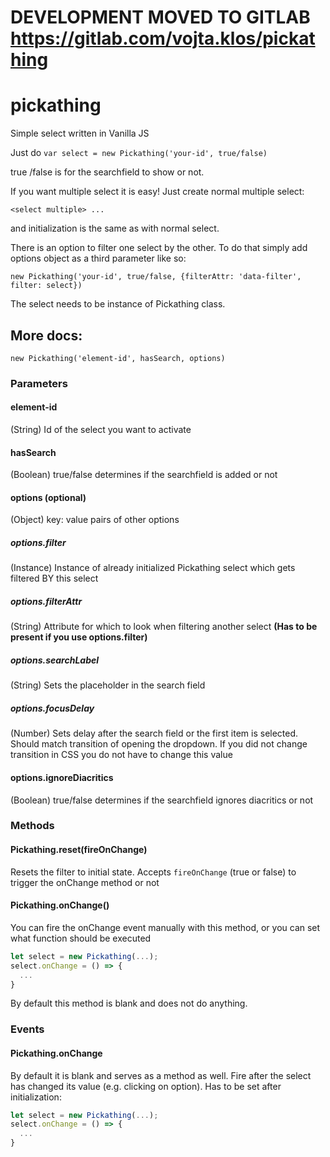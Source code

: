 # DEVELOPMENT MOVED TO GITLAB https://gitlab.com/vojta.klos/pickathing

# pickathing
Simple select written in Vanilla JS

Just do `var select = new Pickathing('your-id', true/false)`

true /false is for the searchfield to show or not.

If you want multiple select it is easy! Just create normal multiple select:

`<select multiple> ...`

and initialization is the same as with normal select.

There is an option to filter one select by the other. To do that simply add options object as a third parameter like so:

`new Pickathing('your-id', true/false, {filterAttr: 'data-filter', filter: select})`

The select needs to be instance of Pickathing class.

## More docs:

`new Pickathing('element-id', hasSearch, options)`

### Parameters

#### element-id
(String) Id of the select you want to activate

#### hasSearch
(Boolean) true/false determines if the searchfield is added or not

#### options __(optional)__
(Object) key: value pairs of other options

##### options.filter
(Instance) Instance of already initialized Pickathing select which gets filtered BY this select

##### options.filterAttr
(String) Attribute for which to look when filtering another select __(Has to be present if you use options.filter)__

##### options.searchLabel
(String) Sets the placeholder in the search field

##### options.focusDelay
(Number) Sets delay after the search field or the first item is selected. Should match transition of opening the dropdown. If you did not change transition in CSS you do not have to change this value

#### options.ignoreDiacritics
(Boolean) true/false determines if the searchfield ignores diacritics or not

### Methods

#### Pickathing.reset(fireOnChange)
Resets the filter to initial state. Accepts `fireOnChange` (true or false) to trigger the onChange method or not

#### Pickathing.onChange()
You can fire the onChange event manually with this method, or you can set what function should be executed
```javascript
let select = new Pickathing(...);
select.onChange = () => {
  ...
}
```
By default this method is blank and does not do anything.

### Events

#### Pickathing.onChange
By default it is blank and serves as a method as well. Fire after the select has changed its value (e.g. clicking on option). Has to be set after initialization:
```javascript
let select = new Pickathing(...);
select.onChange = () => {
  ...
}
```
